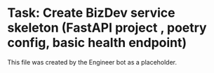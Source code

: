 # Task: Create BizDev service skeleton (FastAPI project , poetry config, basic health endpoint)
This file was created by the Engineer bot as a placeholder.
